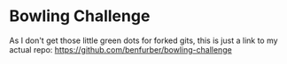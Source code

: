 
Bowling Challenge
=================

As I don't get those little green dots for forked gits, this is just a link to my actual repo: https://github.com/benfurber/bowling-challenge
